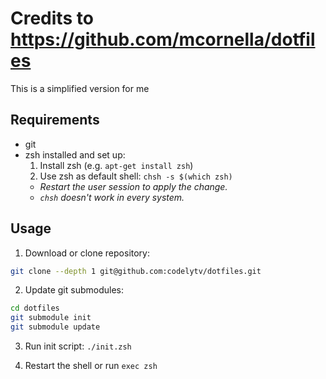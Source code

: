 # Credits to https://github.com/mcornella/dotfiles

This is a simplified version for me

## Requirements

- git
- zsh installed and set up:
  1. Install zsh (e.g. `apt-get install zsh`)
  2. Use zsh as default shell: `chsh -s $(which zsh)`
  - _Restart the user session to apply the change._
  - _`chsh` doesn't work in every system._

## Usage

1. Download or clone repository:

```sh
git clone --depth 1 git@github.com:codelytv/dotfiles.git
```

2. Update git submodules:

```sh
cd dotfiles
git submodule init
git submodule update
```

3. Run init script: `./init.zsh`

4. Restart the shell or run `exec zsh`
